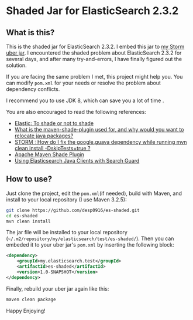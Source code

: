 # Shaded Jar for ElasticSearch 2.3.2

## What is this?

This is the shaded jar for ElasticSearch 2.3.2. I embed this jar to [my Storm uber jar](https://github.com/desp0916/LearnStorm/). I encountered the shaded problem about ElasticSearch 2.3.2 for several days, and after many try-and-errors, I have finally figured out the solution. 

If you are facing the same problem I met, this project might help you. You can modify `pom.xml` for your needs or resolve the problem about dependency conflicts.

I recommend you to use JDK 8, which can save you a lot of time .

You are also encouraged to read the following references:

  * [Elastic: To shade or not to shade](https://www.elastic.co/blog/to-shade-or-not-to-shade)
  * [What is the maven-shade-plugin used for, and why would you want to relocate java packages?](http://stackoverflow.com/questions/1362.3.1/what-is-the-maven-shade-plugin-used-for-and-why-would-you-want-to-relocate-java)
  * [STORM : How do I fix the google.guava dependency while running mvn clean install -DskipTests=true ?](https://community.hortonworks.com/questions/14998/storm-how-do-i-fix-the-googleguava-dependency-whil.html)
  * [Apache Maven Shade Plugin](https://maven.apache.org/plugins/maven-shade-plugin/shade-mojo.html)
  * [Using Elasticsearch Java Clients with Search Guard](https://github.com/floragunncom/search-guard/issues/53)
 
## How to use?

Just clone the project, edit the `pom.xml`(if needed), build with Maven, and install to your local repository (I use Maven 3.2.5): 

```bash
git clone https://github.com/desp0916/es-shaded.git
cd es-shaded
mvn clean install
```

The jar file will be installed to your local repository (`~/.m2/repository/my/elasticsearch/test/es-shaded/`). Then you can embeded it to your uber jar's `pom.xml` by inserting the following block:

```xml
<dependency>
	<groupId>my.elasticsearch.test</groupId>
	<artifactId>es-shaded</artifactId>
	<version>1.0-SNAPSHOT</version>
</dependency>
```

Finally, rebuild your uber jar again like this:

```bash
maven clean package
```
Happy Enjoying!
